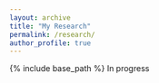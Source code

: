 ```yaml
---
layout: archive
title: "My Research"
permalink: /research/
author_profile: true
---
```

{% include base_path %}
In progress

